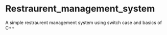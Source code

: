 # Restraurent_management_system

A simple restraurent management system using switch case and basics of C++
